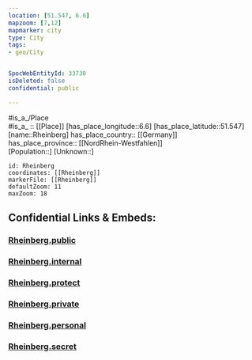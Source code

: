 ```yaml
---
location: [51.547, 6.6] 
mapzoom: [7,12] 
mapmarker: city 
type: City
tags:
- geo/City


SpocWebEntityId: 33730
isDeleted: false
confidential: public

---
```

#is_a_/Place  
#is_a_ :: [[Place]] 
[has_place_longitude::6.6] 
[has_place_latitude::51.547] 
[name::Rheinberg] 
has_place_country:: [[Germany]]  
has_place_province:: [[NordRhein-Westfahlen]]  
[Population::] 
[Unknown::] 


```leaflet
id: Rheinberg
coordinates: [[Rheinberg]] 
markerFile: [[Rheinberg]] 
defaultZoom: 11 
maxZoom: 18
```


## Confidential Links & Embeds: 

### [Rheinberg.public](/_public/\Earth\Continent\Europe\Europe~Central\Germany\Germany~West\Nordrhein-Westfalen\counties~NW\Wesel\cities~WeselRheinberg.public.md) 

### [Rheinberg.internal](/_internal/\Earth\Continent\Europe\Europe~Central\Germany\Germany~West\Nordrhein-Westfalen\counties~NW\Wesel\cities~WeselRheinberg.internal.md) 

### [Rheinberg.protect](/_protect/\Earth\Continent\Europe\Europe~Central\Germany\Germany~West\Nordrhein-Westfalen\counties~NW\Wesel\cities~WeselRheinberg.protect.md) 

### [Rheinberg.private](/_private/\Earth\Continent\Europe\Europe~Central\Germany\Germany~West\Nordrhein-Westfalen\counties~NW\Wesel\cities~WeselRheinberg.private.md) 

### [Rheinberg.personal](/_personal/\Earth\Continent\Europe\Europe~Central\Germany\Germany~West\Nordrhein-Westfalen\counties~NW\Wesel\cities~WeselRheinberg.personal.md) 

### [Rheinberg.secret](/_secret/\Earth\Continent\Europe\Europe~Central\Germany\Germany~West\Nordrhein-Westfalen\counties~NW\Wesel\cities~WeselRheinberg.secret.md)

